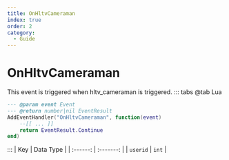 ```yaml
---
title: OnHltvCameraman
index: true
order: 2
category:
  - Guide
---
```


# OnHltvCameraman
This event is triggered when hltv_cameraman is triggered.
::: tabs
@tab Lua
```lua
--- @param event Event
--- @return number|nil EventResult
AddEventHandler("OnHltvCameraman", function(event)
    --[[ ... ]]
    return EventResult.Continue
end)
```

:::
|    Key   | Data Type |
| :------: | :-------: |
| `userid` |   `int`   |